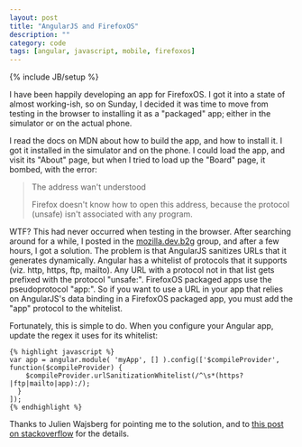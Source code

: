 ```yaml
---
layout: post
title: "AngularJS and FirefoxOS"
description: ""
category: code
tags: [angular, javascript, mobile, firefoxos]
---
```

{% include JB/setup %}

I have been happily developing an app for FirefoxOS. I got it into a state of almost working-ish, so on Sunday, I decided it was time to move from testing in the browser to installing it as a "packaged" app; either in the simulator or on the actual phone. 

I read the docs on MDN about how to build the app, and how to install it. I got it installed in the simulator and on the phone. I could load the app, and visit its "About" page, but when I tried to load up the "Board" page, it bombed, with the error:

> The address wan't understood 
>
> Firefox doesn't know how to open this address, because the protocol 
> (unsafe) isn't associated with any program. 

WTF? This had never occurred when testing in the browser. After searching around for a while, I posted in the [mozilla.dev.b2g](https://groups.google.com/forum/#!topic/mozilla.dev.b2g/42sm342mBaU) group, and after a few hours, I got a solution. The problem is that AngularJS sanitizes URLs that it generates dynamically. Angular has a whitelist of protocols that it supports (viz. http, https, ftp, mailto). Any URL with a protocol not in that list gets prefixed with the protocol "unsafe:". FirefoxOS packaged apps use the pseudoprotocol "app:". So if you want to use a URL in your app that relies on AngularJS's data binding in a FirefoxOS packaged app, you must add the "app" protocol to the whitelist.

Fortunately, this is simple to do. When you configure your Angular app, update the regex it uses for its whitelist:

    {% highlight javascript %}
    var app = angular.module( 'myApp', [] ).config(['$compileProvider', function($compileProvider) {
        $compileProvider.urlSanitizationWhitelist(/^\s*(https?|ftp|mailto|app):/);
      }
    ]);
    {% endhighlight %}

Thanks to Julien Wajsberg for pointing me to the solution, and to [this post on stackoverflow](http://stackoverflow.com/questions/15606751/angular-changes-urls-to-unsafe-in-extension-page) for the details.

